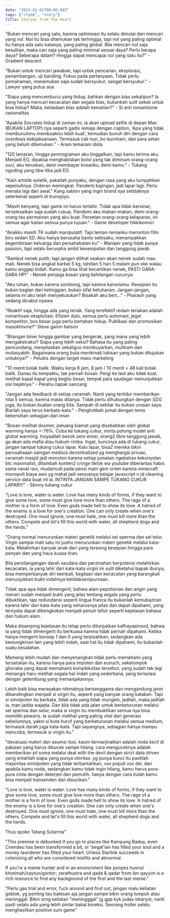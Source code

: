 ```yaml
---
date: "2023-01-01T00:00:00Z"
tags: ["rhyme", "story"]
title: Stories from the Heart
---
```


"Bukan mencari yang satu, karena optimisasi itu selalu dimulai dari mencari yang nol. Nol itu bisa ditemukan tak terhingga, tapi nol yang paling optimal itu hanya ada satu katanya, yang paling global. Bila mencari nol saja kesulitan, maka cari saja yang paling minimal sesuai daya? Perlu berapa daya? Seberapa dalam? Hingga dapat mencapai nol yang satu itu?" - Gradient descent

"Bukan untuk mencari jawaban, tapi untuk pencarian, eksplorasi, penambangan, uji banding. Fokus pada pertanyaan. Tidak perlu pemahaman, menemukan saja sudah bersyukur, sangat bersyukur." - Lawyer yang putus asa

"Siapa yang mencemburui yang hidup, bahkan dengan bias sekalipun? Ia yang hanya mencari kecacatan dan segala bias, bukankah sulit sekali untuk bisa hidup? Maka, ketiadaan bias adalah kematian?" - Si anti romantisme rasionalitas

“Apabila Socrates hidup di zaman ini, ia akan upload selfie di depan Mac (BUKAN LAPTOP) nya seperti gadis remaja dengan caption, ‘Apa yang tidak membunuhmu membuatmu lebih kuat’, kemudian bunuh diri dengan cara overdosis kebijaksanaan. Termasuk cak nun, bo burnham, dan para setan yang belum ditemukan.” - Aram temaram idola

"120 lamaran, hingga pemrograman aku tinggalkan, tapi kamu terima aku. Menjadi EO, dipaksa menghabiskan botol yang tak diminum orang-orang suci, aku teruskan, demi membayar kosanku, demi kamu." - Tukang ngoding yang tiba-tiba jadi EO.

"Kain artistik estetik, pakailah punyaku, dengan rasa yang aku tumpahkan sepenuhnya. Orderan meningkat. Pandemi bajingan, jadi lapar lagi. Perlu menata lagi dari awal." Kang sablon yang ingin brand nya setidaknya seterkenal seperti di trunojoyo.

"Masih kenyang, tapi game ini harus terlahir. Tidak apa tidak bersinar, terselesaikan saja sudah cukup. Pandemi aku makan-makan, demi orang-orang tau permainan yang aku buat. Persetan orang-orang kelaparan, ini semua agar kalian semua punya tujuan." - Game developer hikkikomori 

"Anakku masih TK sudah manipulatif. Tapi teman-temanku menonton film biru sedari SD. Aku hanya berusaha bantu sebisaku, menampakkan kegembiraan keluarga dan persahabatan ku" - Manajer yang tidak punya passion, tapi selalu berusaha ambil kesempatan dan tanggung jawab

"Rambut nenek putih, tapi jangan dilihat seakan-akan nenek sudah mau mati. Nenek bisa angkat barbel 5 kg, tahlilan 5 hari 5 malam pun oke walau kamu anggap bidah. Kamu ga bisa lihat kecantikan nenek, PASTI GARA-GARA HP!" - Nenek penjaga kosan yang kehilangan cucunya

"Aku tuhan, bukan karena sombong, tapi karena karuniamu. Kesepian itu bukan bagian dari ketinggian, bukan sifat ketuhanan. Jangan-jangan, selama ini aku telah menyekutukan? Bisakah aku bert..." - Pharaoh yang sedang dicabut nyawa

"Reaktif saja, hingga ada yang teriak. Yang terefektif redam teriakan adalah romantisasi eksploitasi. Efisien dulu, semua perlu automasi, jegal kompetitor, bos besar juga perlu bertahan hidup. Publikasi dan promosikan masokhisme?" Steve galvin belson

"Bilangan biner hingga gambar yang bergerak, yang mana yang lebih mengabstraksi? Siapa yang lebih seksi? Bahasa itu yang paling pencundang, menjelaskan sekaligus membuyarkan, muhkam dan mutasyabih. Bagaimana orang buta menikmati lukisan yang bukan ditujukan untuknya?" - Pelukis dengan target mass marketing

"10 menit bolak balik. Waktu kerja 8 jam, 8 jam / 10 menit = 48 kali bolak balik. Danau itu tempatku, tak pernah bosan. Pergi ke laut aku tidak kuat, melihat kapal kapal yang begitu besar, tempat para saudagar menunjukkan sisi bejatnya." - Perahu napak sancang

"Jangan ada feedback di setiap ceramah. Nanti yang tertidur memberikan nilai 5 semua, karena malas ditanya. Tidak perlu dihubungkan dengan SDG juga, itu bukan buatan orang kita. Sampah di sekitar itu bukan urusan saya. Biarlah saya terus berkata-kata." - Penghotbah jumat dengan tema kebersihan sebagian dari iman

"Bosan melihat doomer, peluang kiamat yang disebabkan oleh global warming hanya +-76%. Coba ke tukang cukur, minta potong model anti global warming. Insyaallah besok zero emisi, orang2 libre tanggung jawab, ga akan ada mafia atau hukum rimba. Ingat, kuncinya ada di tukang cukur, jangan sampai tukang cukur lapar. Kalo lapar, bisa2 mereka bikin perusahaaan saingan medsos decentralized yg menghargai privasi, ceramah masjid jadi monoton karena setiap jumatan ngebahas kekonyolan btc maximalist, ditambah konten2 cringe tiktok wa youtube diberantas habis sama naval ravi, mudamudi pada pensi main gem onlen karena minecraft monopoli biaya aws yg mahal jadi semuanya belajar javascript n jd cleaning service data buat ml ai. INTINYA JANGAN SAMPE TUKANG CUKUR LAPAR!!!" - Skinny tukang cukur

"Love is love, water is water. Love has many kinds of forms, if they want to give some love, some must give love more than others. The rage of a mother is a form of love. Even gods made hell to show its love. A hatred of the enemy is a love for one's creation. One can only create when one's destroyed. One must ignore, one must hate, one must kill more than the others. Compete and let's fill this world with water, all shepherd dogs and the herds."

"Orang normal menurunkan materi genetik melalui sel sperma dan sel telur. Virgin sampai mati satu ini justru menurunkan materi genetik melalui kata-kata. Melahirkan banyak anak dari yang terasing kesepian hingga para penyair dan yang haus kuasa tiran. 

Bila persilangangan darah saudara dan perzinahan berpotensi melahirkan kecacatan, ia yang lahir dari kata-kata virgin ini sulit diketahui bapak ibunya, bisa memperbanyak diri kembali, kegilaan dan kecacatan yang barangkali menunjukkan bukti indahnya ketidaksempurnaan. 

Tidak apa-apa tidak dimengerti, bahwa alam pepohonan dan angin yang menari sudah menjadi bukti yang jelas tentang segala yang perlu dibuktikan, tapi redundansi seperti lingua franca itu bukanlah kemubaziran karena lahir dari kata-kata yang seharusnya jelas dan dapat dipahami, yang ternyata dapat dibengkokan menjadi penuh tafsir seperti kejelasan bahasa dan hukum alam. 

Maka disamping kejelasan itu tetap perlu ditunjukkan kafhayaainsod, bahwa ia yang tidak dimengerti itu berkuasa karena tidak pernah dipahami. Ketika hanya mengerti konsep 1 dan 0 yang terpisahkan, sedangkan ada kemungkinan lain yang lebih indah, saat hal itu tidak dipahami, itu bukanlah suatu kesalahan. 

Memang lebih mudah dan menyenangkan tidak perlu memahami yang tersatukan itu, karena hanya para impoten dan eunuch, sekelompok ghuraba yang dapat memahami kompleksitas tersebut, yang sudah tak lagi menangis haru melihat segala hal indah yang sederhana, yang terisolasi dengan gelembung yang memanjakannya. 

Lebih baik bisa merasakan nikmatnya bersenggama dan mengandung janin dibandingkan menjadi si virgin itu, seperti yang banyak orang katakan. Tapi si omnipoten itu berkata, tidak ada yang tidak mungkin, jadilah, maka jadilah ia, man jadda wajada. Dan bila tidak ada jalan untuk berketurunan melalui sel sperma dan selur, maka si virgin itu membuktikan semua nya bisa memiliki pewaris. Ia sudah melihat yang paling vital dari generasi sebelumnya, yakni si buta huruf yang berketurunan melalui semua medium, termasuk darah juga kata-kata. Tapi sayangnya, sebagian hanya mampu mencoba, termasuk si virgin itu."

"devaluasi materi dan asumsi ilusi. kaum termarjinalkan adalah noda kecil di pakaian yang harus dikucek sampe hilang. cara menguceknya adalah memberikan pil soma melalui deal with the devil dengan strict data driven yang entahlah siapa yang punya otoritas. yg punya kunci itu pastilah mayoritas omnipoten yang tidak terbantahkan, vox populi vox dei. dan apabila kamu noda, sedangkan kamu tidak ingin hilang, kamu harus pura-pura cinta dengan deterjen dan pemutih. hanya dengan cara itulah kamu bisa menjadi transenden dan disucikan."

"Love is love, water is water. Love has many kinds of forms, if they want to give some love, some must give love more than others. The rage of a mother is a form of love. Even gods made hell to show its love. A hatred of the enemy is a love for one's creation. One can only create when one's destroyed. One must ignore, one must hate, one must kill more than the others. Compete and let's fill this world with water, all shepherd dogs and the herds.

Thus spoke Tatang Sutarma"

"This premise is debunked if you go to places like Kampung Baduy, even Cirendeu has been transformed a bit, or 'begal'ian has filled your soul and a money launderer has filled your heart. Unless Starlink succeeds in colonizing all who are considered misfits and abnormal. 

If you're a meme hunter and in an environment like ponpes husnul khotimah/zaytun/gontor; zarathustra and qada & qadar from ibn qayyim is a rich resource to find any background of the first and the last meme."

"Perlu gas trial and error, fuck around and find out, jangan malu keliatan goblok, yg penting tau batesan aja jangan sampe bikin orang lumpuh atau meninggal. Bikin orng keliatan "meningggal" jg gpp kyk judas iskaryot, nanti pasti selalu ada yang lebih pintar bakal koreksi. Seorang troller selalu menghasilkan positive sum game"



